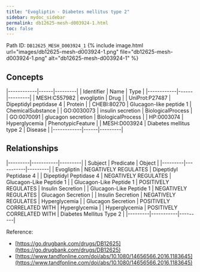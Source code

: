 ```yaml
---
title: "Evogliptin - Diabetes mellitus type 2"
sidebar: mydoc_sidebar
permalink: db12625-mesh-d003924-1.html
toc: false 
---
```



Path ID: `DB12625_MESH_D003924_1`
{% include image.html url="images/db12625-mesh-d003924-1.png" file="db12625-mesh-d003924-1.png" alt="db12625-mesh-d003924-1" %}

## Concepts

|------------|------|---------|
| Identifier | Name | Type    |
|------------|------|---------|
| MESH:C557982 | evogliptin | Drug |
| UniProt:P27487 | Dipeptidyl peptidase 4 | Protein |
| CHEBI:80270 | Glucagon-like peptide 1 | ChemicalSubstance |
| GO:0030073 | insulin secretion | BiologicalProcess |
| GO:0070091 | glucagon secretion | BiologicalProcess |
| HP:0003074 | Hyperglycemia | PhenotypicFeature |
| MESH:D003924 | Diabetes mellitus type 2 | Disease |
|------------|------|---------|

## Relationships

|---------|-----------|---------|
| Subject | Predicate | Object  |
|---------|-----------|---------|
| Evogliptin | NEGATIVELY REGULATES | Dipeptidyl Peptidase 4 |
| Dipeptidyl Peptidase 4 | NEGATIVELY REGULATES | Glucagon-Like Peptide 1 |
| Glucagon-Like Peptide 1 | POSITIVELY REGULATES | Insulin Secretion |
| Glucagon-Like Peptide 1 | NEGATIVELY REGULATES | Glucagon Secretion |
| Insulin Secretion | NEGATIVELY REGULATES | Hyperglycemia |
| Glucagon Secretion | POSITIVELY CORRELATED WITH | Hyperglycemia |
| Hyperglycemia | POSITIVELY CORRELATED WITH | Diabetes Mellitus Type 2 |
|---------|-----------|---------|

Reference: 
  - [https://go.drugbank.com/drugs/DB12625](https://go.drugbank.com/drugs/DB12625)
  - [https://www.tandfonline.com/doi/abs/10.1080/14656566.2016.1183645](https://www.tandfonline.com/doi/abs/10.1080/14656566.2016.1183645)
